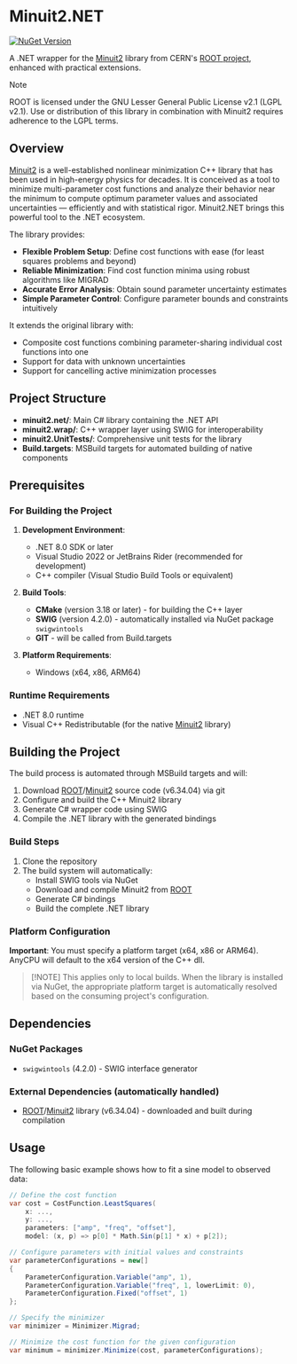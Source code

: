 # Minuit2.NET

[![NuGet Version](https://img.shields.io/nuget/v/minuit2.net.svg)](https://www.nuget.org/packages/minuit2.net/)

A .NET wrapper for the [Minuit2](https://root.cern.ch/doc/master/Minuit2Page.html) library from CERN's [ROOT project](https://root.cern/), enhanced with practical extensions.

> [!NOTE]
> ROOT is licensed under the GNU Lesser General Public License v2.1 (LGPL v2.1).
> Use or distribution of this library in combination with Minuit2 requires adherence to the LGPL terms.

## Overview

[Minuit2](https://root.cern.ch/doc/master/Minuit2Page.html) is a well-established nonlinear minimization C++ library that has been used in high-energy physics for decades.
It is conceived as a tool to minimize multi-parameter cost functions and analyze their behavior near the minimum to
compute optimum parameter values and associated uncertainties — efficiently and with statistical rigor. Minuit2.NET
brings this powerful tool to the .NET ecosystem.

The library provides:
- **Flexible Problem Setup**: Define cost functions with ease (for least squares problems and beyond)
- **Reliable Minimization**: Find cost function minima using robust algorithms like MIGRAD
- **Accurate Error Analysis**: Obtain sound parameter uncertainty estimates
- **Simple Parameter Control**: Configure parameter bounds and constraints intuitively

It extends the original library with:
- Composite cost functions combining parameter-sharing individual cost functions into one
- Support for data with unknown uncertainties
- Support for cancelling active minimization processes

## Project Structure

- **minuit2.net/**: Main C# library containing the .NET API
- **minuit2.wrap/**: C++ wrapper layer using SWIG for interoperability
- **minuit2.UnitTests/**: Comprehensive unit tests for the library
- **Build.targets**: MSBuild targets for automated building of native components

## Prerequisites

### For Building the Project

1. **Development Environment**:
   - .NET 8.0 SDK or later
   - Visual Studio 2022 or JetBrains Rider (recommended for development)
   - C++ compiler (Visual Studio Build Tools or equivalent)

2. **Build Tools**:
   - **CMake** (version 3.18 or later) - for building the C++ layer
   - **SWIG** (version 4.2.0) - automatically installed via NuGet package `swigwintools`
   - **GIT** - will be called from Build.targets

3. **Platform Requirements**:
   - Windows (x64, x86, ARM64)

### Runtime Requirements

- .NET 8.0 runtime
- Visual C++ Redistributable (for the native [Minuit2](https://root.cern.ch/doc/master/Minuit2Page.html) library)

## Building the Project

The build process is automated through MSBuild targets and will:

1. Download [ROOT](https://github.com/root-project/root)/[Minuit2](https://root.cern.ch/doc/master/Minuit2Page.html) source code (v6.34.04) via git
2. Configure and build the C++ Minuit2 library
3. Generate C# wrapper code using SWIG
4. Compile the .NET library with the generated bindings

### Build Steps

1. Clone the repository
2. The build system will automatically:
   - Install SWIG tools via NuGet
   - Download and compile Minuit2 from [ROOT](https://github.com/root-project/root)
   - Generate C# bindings
   - Build the complete .NET library

### Platform Configuration

**Important**: You must specify a platform target (x64, x86 or ARM64). AnyCPU will default to the x64 version of the C++ dll.

> [!NOTE] This applies only to local builds. When the library is installed via NuGet, the appropriate platform target 
> is automatically resolved based on the consuming project's configuration.

## Dependencies

### NuGet Packages
- `swigwintools` (4.2.0) - SWIG interface generator

### External Dependencies (automatically handled)
- [ROOT](https://github.com/root-project/root)/[Minuit2](https://root.cern.ch/doc/master/Minuit2Page.html) library (v6.34.04) - downloaded and built during compilation

## Usage

The following basic example shows how to fit a sine model to observed data:

```csharp
// Define the cost function
var cost = CostFunction.LeastSquares( 
    x: ...,
    y: ...,
    parameters: ["amp", "freq", "offset"],
    model: (x, p) => p[0] * Math.Sin(p[1] * x) + p[2]);

// Configure parameters with initial values and constraints
var parameterConfigurations = new[]
{
    ParameterConfiguration.Variable("amp", 1),
    ParameterConfiguration.Variable("freq", 1, lowerLimit: 0),
    ParameterConfiguration.Fixed("offset", 1)
};

// Specify the minimizer
var minimizer = Minimizer.Migrad;

// Minimize the cost function for the given configuration
var minimum = minimizer.Minimize(cost, parameterConfigurations);
```
